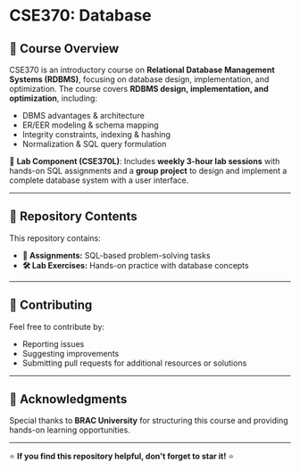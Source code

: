# CSE370: Database 

## 📌 Course Overview
CSE370 is an introductory course on **Relational Database Management Systems (RDBMS)**, focusing on database design, implementation, and optimization. The course covers
**RDBMS design, implementation, and optimization**, including:
- DBMS advantages & architecture
- ER/EER modeling & schema mapping
- Integrity constraints, indexing & hashing
- Normalization & SQL query formulation

🔹 **Lab Component (CSE370L)**: Includes **weekly 3-hour lab sessions** with hands-on SQL assignments and a **group project** to design and implement a complete database system with a user interface.

---

## 📂 Repository Contents
This repository contains:

- **📜 Assignments:** SQL-based problem-solving tasks
- **🛠️ Lab Exercises:** Hands-on practice with database concepts


---

## 🤝 Contributing
Feel free to contribute by:
- Reporting issues
- Suggesting improvements
- Submitting pull requests for additional resources or solutions

---



## 🌟 Acknowledgments
Special thanks to **BRAC University** for structuring this course and providing hands-on learning opportunities.

---

⭐ **If you find this repository helpful, don't forget to star it!** ⭐
